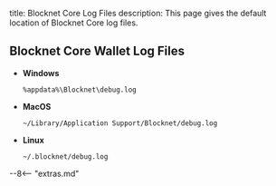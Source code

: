 title: Blocknet Core Log Files
description: This page gives the default location of Blocknet Core log files.

## Blocknet Core Wallet Log Files

- **Windows**
	```
	%appdata%\Blocknet\debug.log
	```
- **MacOS**
	```
	~/Library/Application Support/Blocknet/debug.log
	```
- **Linux**
	```
	~/.blocknet/debug.log
	```


<script type="text/javascript">
// read instructions for related links in ../snippets/extras.md
var relatedLinks = [];
</script>

--8<-- "extras.md"





